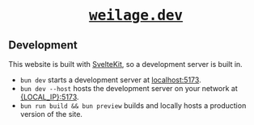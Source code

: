 <h1 align="center"><pre><a target="_blank" href="https://weilage.dev">weilage.dev</a></pre></h1>

## Development

This website is built with
<a target="_blank" href="https://kit.svelte.dev">SvelteKit</a>, so a development
server is built in.

- `bun dev` starts a development server at
  <a target="_blank" href="http://localhost:5173">localhost:5173</a>.
- `bun dev --host` hosts the development server on your network at
  <a target="_blank" href="about:blank">{LOCAL_IP}:5173</a>.
- `bun run build && bun preview` builds and locally hosts a production version
  of the site.
